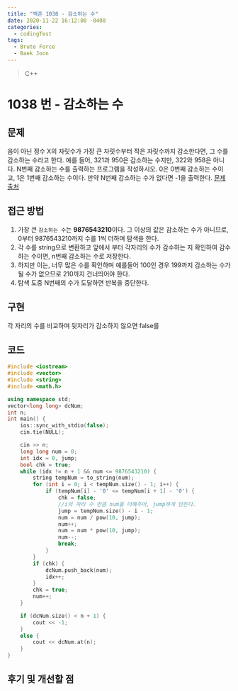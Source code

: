 ```yaml
---
title: "백준 1038 - 감소하는 수"
date: 2020-11-22 16:12:00 -0400
categories: 
  - codingTest
tags:
  - Brute Force
  - Baek Joon
---
```


> C++ 

1038 번 - 감소하는 수
=============
 
## 문제
음이 아닌 정수 X의 자릿수가 가장 큰 자릿수부터 작은 자릿수까지 감소한다면, 그 수를 감소하는 수라고 한다. 예를 들어, 321과 950은 감소하는 수지만, 322와 958은 아니다. N번째 감소하는 수를 출력하는 프로그램을 작성하시오. 0은 0번째 감소하는 수이고, 1은 1번째 감소하는 수이다. 만약 N번째 감소하는 수가 없다면 -1을 출력한다.
[문제 출처](https://www.acmicpc.net/problem/1038)

## 접근 방법 
1. 가장 큰 `감소하는 수`는 **9876543210**이다. 그 이상의 값은 감소하는 수가 아니므로, 0부터 9876543210까지 수를 1씩 더하며 탐색을 한다.
2. 각 수를 string으로 변환하고 앞에서 부터 각자리의 수가 감수하는 지 확인하여 감수하는 수이면, n번째 감소하는 수로 저장한다.
3. 하지만 이는, 너무 많은 수를 확인하며 예를들어 100인 경우 199까지 감소하는 수가 될 수가 없으므로 210까지 건너띄어야 한다.
4. 탐색 도중 N번째의 수가 도달하면 반복을 중단한다.

## 구현
각 자리의 수를 비교하며 뒷자리가 감소하지 않으면 false를 

## 코드
```c++
#include <iostream>
#include <vector>
#include <string>
#include <math.h>

using namespace std;
vector<long long> dcNum;
int n;
int main() {
    ios::sync_with_stdio(false);
    cin.tie(NULL);

    cin >> n;
    long long num = 0;
    int idx = 0, jump;
    bool chk = true;
    while (idx != n + 1 && num <= 9876543210) {
        string tempNum = to_string(num);
        for (int i = 0; i < tempNum.size() - 1; i++) {
            if (tempNum[i] - '0' <= tempNum[i + 1] - '0') {
                chk = false;
                //i의 자리 수 만큼 num을 더해주어, jump하게 만든다.
                jump = tempNum.size() - i - 1;
                num = num / pow(10, jump);
                num++;
                num = num * pow(10, jump);
                num--;
                break;
            }
        }
        if (chk) {
            dcNum.push_back(num);
            idx++;
        }
        chk = true;
        num++;
    }

    if (dcNum.size() < n + 1) {
        cout << -1;
    }
    else {
        cout << dcNum.at(n);
    }
}
```

## 후기 및 개선할 점
